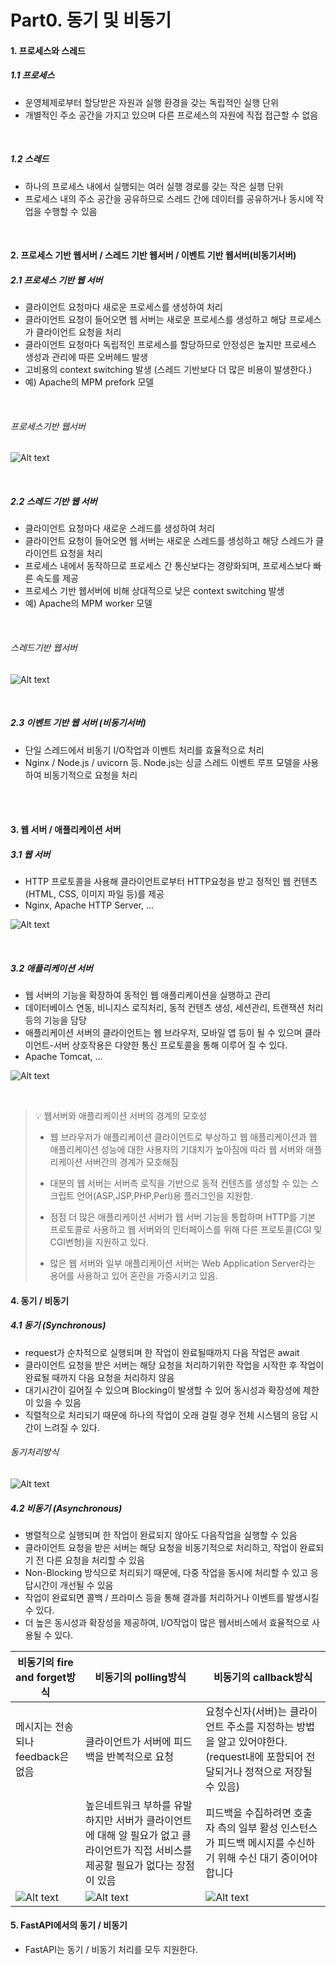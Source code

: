 # Part0. 동기 및 비동기

#### 1. 프로세스와 스레드       

##### 1.1 프로세스    
  - 운영체제로부터 할당받은 자원과 실행 환경을 갖는 독립적인 실행 단위
  - 개별적인 주소 공간을 가지고 있으며 다른 프로세스의 자원에 직접 접근할 수 없음  

<br/>

##### 1.2 스레드
- 하나의 프로세스 내에서 실행되는 여러 실행 경로를 갖는 작은 실행 단위
- 프로세스 내의 주소 공간을 공유하므로 스레드 간에 데이터를 공유하거나 동시에 작업을 수행할 수 있음

<br/>

#### 2. 프로세스 기반 웹서버 / 스레드 기반 웹서버 / 이벤트 기반 웹서버(비동기서버)
   
##### 2.1 프로세스 기반 웹 서버
- 클라이언트 요청마다 새로운 프로세스를 생성하여 처리
- 클라이언트 요청이 들어오면 웹 서버는 새로운 프로세스를 생성하고 해당 프로세스가 클라이언트 요청을 처리
- 클라이언트 요청마다 독립적인 프로세스를 할당하므로 안정성은 높지만 프로세스 생성과 관리에 따른 오버헤드 발생
- 고비용의 context switching 발생 (스레드 기반보다 더 많은 비용이 발생한다.)
- 예) Apache의 MPM prefork 모델

<br/>

###### 프로세스기반 웹서버 
![Alt text](img/async_image1.jpg)

<br/>

##### 2.2 스레드 기반 웹 서버
- 클라이언트 요청마다 새로운 스레드를 생성하여 처리
- 클라이언트 요청이 들어오면 웹 서버는 새로운 스레드를 생성하고 해당 스레드가 클라이언트 요청을 처리
-  프로세스 내에서 동작하므로 프로세스 간 통신보다는 경량화되며, 프로세스보다 빠른 속도를 제공
-  프로세스 기반 웹서버에 비해 상대적으로 낮은 context switching 발생
- 예) Apache의 MPM worker 모델 

<br/>

###### 스레드기반 웹서버 
![Alt text](img/async_image2.jpg)

<br/>

##### 2.3 이벤트 기반 웹 서버 (비동기서버)
- 단일 스레드에서 비동기 I/O작업과 이벤트 처리를 효율적으로 처리
- Nginx / Node.js / uvicorn 등. 
Node.js는 싱글 스레드 이벤트 루프 모델을 사용하여 비동기적으로 요청을 처리

<br/>
<br/>

#### 3. 웹 서버 / 애플리케이션 서버
  
##### 3.1 웹 서버
- HTTP 프로토콜을 사용해 클라이언트로부터 HTTP요청을 받고 정적인 웹 컨텐츠(HTML, CSS, 이미지 파일 등)를 제공
- Nginx, Apache HTTP Server, ...


![Alt text](img/async_image3.png)

<br/>

##### 3.2 애플리케이션 서버
- 웹 서버의 기능을 확장하여 동적인 웹 애플리케이션을 실행하고 관리
- 데이터베이스 연동, 비니지스 로직처리, 동적 컨텐츠 생성,  세션관리, 트랜잭션 처리 등의 기능을 담당
- 애플리케이션 서버의 클라이언트는 웹 브라우저, 모바일 앱 등이 될 수 있으며 클라이언트-서버 상호작용은 다양한 통신 프로토콜을 통해 이루어 질 수 있다.
- Apache Tomcat, ...
  
![Alt text](img/async_image4.png)

  <br/>

  > 💡 웹서버와 애플리케이션 서버의 경계의 모호성
  >
  > -  웹 브라우저가 애플리케이션 클라이언트로 부상하고 웹 애플리케이션과 웹 애플리케이션 성능에 대한 사용자의 기대치가 높아짐에 따라 웹 서버와 애플리케이션 서버간의 경계가 모호해짐
  >
  > - 대분의 웹 서버는 서버측 로직을 기반으로 동적 컨텐츠를 생성할 수 있는 스크립트 언어(ASP,JSP,PHP,Perl)용 플러그인을 지원함.
  >
  > - 점점 더 많은 애플리케이션 서버가 웹 서버 기능을 통합하며 HTTP를 기본 프로토콜로 사용하고 웹 서버와의 인터페이스를 위해 다른 프로토콜(CGI 및 CGI변형)을 지원하고 있다.
  > - 많은 웹 서버와 일부 애플리케이션 서버는 Web Application Server라는 용어를 사용하고 있어 혼란을 가중시키고 있음.

#### 4. 동기 / 비동기
##### 4.1 동기 (Synchronous)
- request가 순차적으로 실행되며 한 작업이 완료될때까지 다음 작업은 await
- 클라이언트 요청을 받은 서버는 해당 요청을 처리하기위한 작업을 시작한 후 작업이 완료될 때까지 다음 요청을 처리하지 않음
- 대기시간이 길어질 수 있으며 Blocking이 발생할 수 있어 동시성과 확장성에 제한이 있을 수 있음
- 직렬적으로 처리되기 때문에 하나의 작업이 오래 걸릴 경우 전체 시스템의 응답 시간이 느려질 수 있다.

###### 동기처리방식
![Alt text](img/async_image5.png)
<br/>

##### 4.2 비동기 (Asynchronous)
- 병렬적으로 실행되며 한 작업이 완료되지 않아도 다음작업을 실행할 수 있음
- 클라이언트 요청을 받은 서버는 해당 요청을 비동기적으로 처리하고, 작업이 완료되기 전 다른 요청을 처리할 수 있음
- Non-Blocking 방식으로 처리되기 때문에, 다중 작업을 동시에 처리할 수 있고 응답시간이 개선될 수 있음
- 작업이 완료되면 콜백 / 프라미스 등을 통해 결과를 처리하거나 이벤트를 발생시킬 수 있다.
- 더 높은 동시성과 확장성을 제공하여, I/O작업이 많은 웹서비스에서 효율적으로 사용될 수 있다.

| 비동기의 fire and forget방식      | 비동기의 polling방식                                                                                                               | 비동기의 callback방식                                                                                                         |
| --------------------------------- | ---------------------------------------------------------------------------------------------------------------------------------- | ----------------------------------------------------------------------------------------------------------------------------- |
| 메시지는 전송되나 feedback은 없음 | 클라이언트가 서버에 피드백을 반복적으로 요청                                                                                       | 요청수신자(서버)는 클라이언트 주소를 지정하는 방법을 알고 있어야한다.(request내에 포함되어 전달되거나 정적으로 저장될수 있음) |
|                                   | 높은네트워크 부하를 유발하지만 서버가 클라이언트에 대해 알 필요가 없고 클라이언트가 직접 서비스를 제공할 필요가 없다는 장점이 있음 | 피드백을 수집하려면 호출자 측의 일부 활성 인스턴스가 피드백 메시지를 수신하기 위해 수신 대기 중이어야 합니다                  |
| ![Alt text](img/async_image6.png) | ![Alt text](img/async_image7.png)                                                                                                  | ![Alt text](img/async_image8.png)                                                                                             |

#### 5. FastAPI에서의 동기 / 비동기
- FastAPI는 동기 / 비동기 처리를 모두 지원한다.